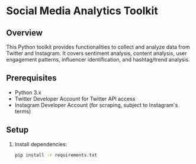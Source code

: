 # Social Media Analytics Toolkit

## Overview

This Python toolkit provides functionalities to collect and analyze data from Twitter and Instagram. It covers sentiment analysis, content analysis, user engagement patterns, influencer identification, and hashtag/trend analysis.

## Prerequisites

- Python 3.x
- Twitter Developer Account for Twitter API access
- Instagram Developer Account (for scraping, subject to Instagram's terms)

## Setup

1. Install dependencies:

   ```bash
   pip install -r requirements.txt
